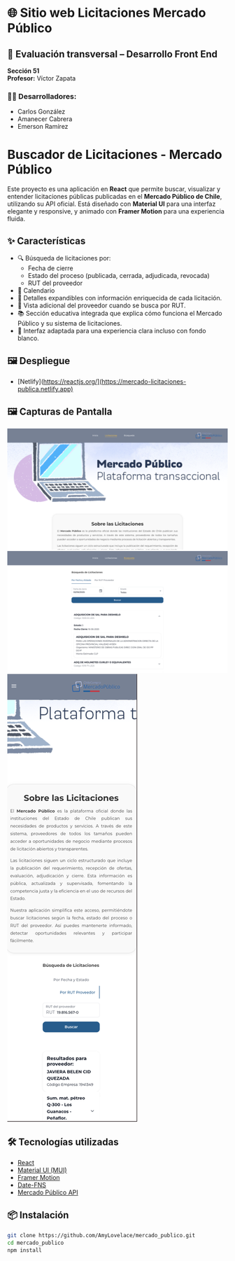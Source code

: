 # 🌐 Sitio web Licitaciones Mercado Público

## 🧪 Evaluación transversal – Desarrollo Front End  
**Sección 51**  
**Profesor:** Víctor Zapata  

### 👨‍💻 Desarrolladores:
- Carlos González  
- Amanecer Cabrera  
- Emerson Ramírez  

# Buscador de Licitaciones - Mercado Público

Este proyecto es una aplicación en **React** que permite buscar, visualizar y entender licitaciones públicas publicadas en el **Mercado Público de Chile**, utilizando su API oficial. Está diseñado con **Material UI** para una interfaz elegante y responsive, y animado con **Framer Motion** para una experiencia fluida.

## ✨ Características

- 🔍 Búsqueda de licitaciones por:
  - Fecha de cierre
  - Estado del proceso (publicada, cerrada, adjudicada, revocada)
  - RUT del proveedor
- 📅 Calendario
- 📄 Detalles expandibles con información enriquecida de cada licitación.
- 🧾 Vista adicional del proveedor cuando se busca por RUT.
- 📚 Sección educativa integrada que explica cómo funciona el Mercado Público y su sistema de licitaciones.
- 🌙 Interfaz adaptada para una experiencia clara incluso con fondo blanco.

## 🖼 Despliegue
- [Netlify](https://reactjs.org/](https://mercado-licitaciones-publica.netlify.app)

## 🖼 Capturas de Pantalla 

![Vista principal de la app](ss1.png)
![Vista principal de la app](ss2.png)
![Vista Mobile](visionMobile.png)




## 🛠️ Tecnologías utilizadas

- [React](https://reactjs.org/)
- [Material UI (MUI)](https://mui.com/)
- [Framer Motion](https://www.framer.com/motion/)
- [Date-FNS](https://date-fns.org/)
- [Mercado Público API](https://api.mercadopublico.cl/)

## 📦 Instalación

```bash
git clone https://github.com/AmyLovelace/mercado_publico.git
cd mercado_publico
npm install
